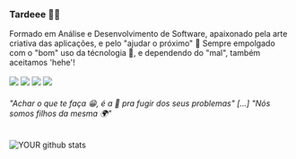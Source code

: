 ### Tardeee 🐺🐯

Formado em Análise e Desenvolvimento de Software, apaixonado pela arte criativa das aplicações, e pelo "ajudar o próximo" 🤩
Sempre empolgado com o "bom" uso da técnologia 🤪, e dependendo do "mal", também aceitamos 'hehe'!
<br><br>
[<img src="https://img.shields.io/badge/meninomichael-%231DA1F2.svg?&style=social&logo=twitter" />](https://twitter.com/MichaelMenino)
[<img src="https://img.shields.io/badge/meninomichael-%230077B5.svg?&style=social&logo=linkedin" />](https://www.linkedin.com/in/michael-santos-618403129/)
[<img src = "https://img.shields.io/badge/meninomichael-%23E4405F.svg?&style=social&logo=instagram">](https://www.instagram.com/meninomichael/)
[<img src = "https://img.shields.io/badge/meninomichael-%231877F2.svg?&style=social&logo=facebook">](https://www.facebook.com/michael.santos.7311352)
<br>
<h6>"Achar o que te faça 😁, é a 🔑 pra fugir dos seus problemas" [...] "Nós somos filhos da mesma 🌍"</h6>

![YOUR github stats](https://github-readme-stats.vercel.app/api?username=meninomichaelpgm)
<br>
